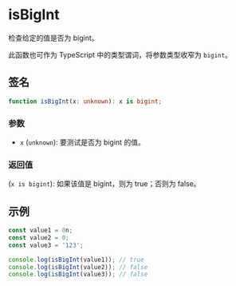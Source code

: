 # isBigInt

检查给定的值是否为 bigint。

此函数也可作为 TypeScript 中的类型谓词，将参数类型收窄为 `bigint`。

## 签名

```typescript
function isBigInt(x: unknown): x is bigint;
```

### 参数

- `x` (`unknown`): 要测试是否为 bigint 的值。

### 返回值

(`x is bigint`): 如果该值是 bigint，则为 true；否则为 false。

## 示例

```typescript
const value1 = 0n;
const value2 = 0;
const value3 = '123';

console.log(isBigInt(value1)); // true
console.log(isBigInt(value2)); // false
console.log(isBigInt(value3)); // false
```
